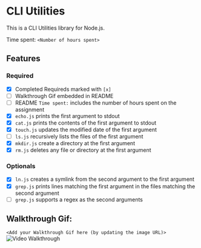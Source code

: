 # CLI Utilities

This is a CLI Utilities library for Node.js.

Time spent: `<Number of hours spent>`

## Features

### Required

- [x] Completed Requireds marked with `[x]`
- [ ] Walkthrough Gif embedded in README
- [ ] README `Time spent:` includes the number of hours spent on the assignment
- [x] `echo.js` prints the first argument to stdout
- [x] `cat.js` prints the contents of the first argument to stdout
- [x] `touch.js` updates the modified date of the first argument
- [ ] `ls.js` recursively lists the files of the first argument
- [x] `mkdir.js` create a directory at the first argument
- [x] `rm.js` deletes any file or directory at the first argument 

### Optionals

- [x] `ln.js` creates a symlink from the second argument to the first argument
- [x] `grep.js` prints lines matching the first argument in the files matching the second argument
- [ ] `grep.js` supports a regex as the second arguments

## Walkthrough Gif:

`<Add your Walkthrough Gif here (by updating the image URL)>`
![Video Walkthrough](...)
